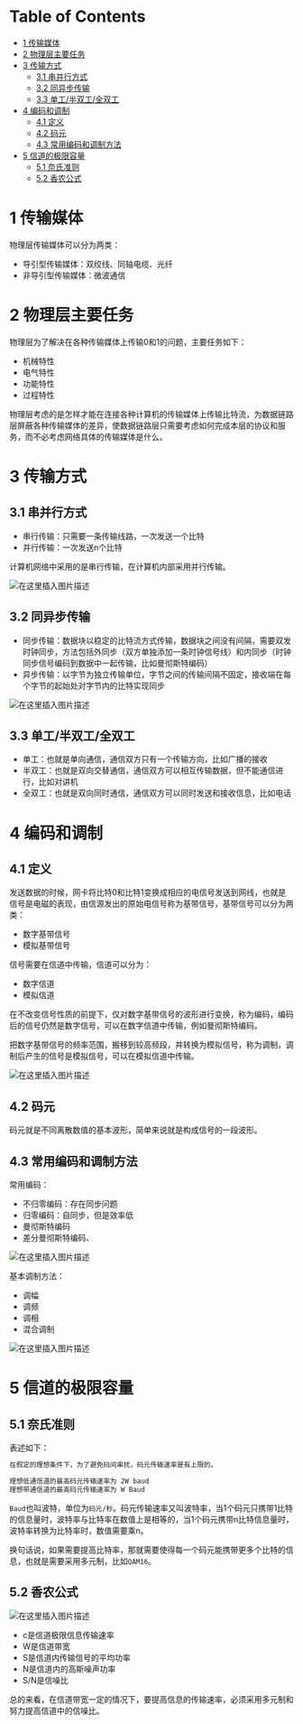 # Table of Contents

* [1 传输媒体](#1-传输媒体)
* [2 物理层主要任务](#2-物理层主要任务)
* [3 传输方式](#3-传输方式)
  * [3.1 串并行方式](#31-串并行方式)
  * [3.2 同异步传输](#32-同异步传输)
  * [3.3 单工/半双工/全双工](#33-单工半双工全双工)
* [4 编码和调制](#4-编码和调制)
  * [4.1 定义](#41-定义)
  * [4.2 码元](#42-码元)
  * [4.3 常用编码和调制方法](#43-常用编码和调制方法)
* [5 信道的极限容量](#5-信道的极限容量)
  * [5.1 奈氏准则](#51-奈氏准则)
  * [5.2 香农公式](#52-香农公式)


# 1 传输媒体
物理层传输媒体可以分为两类：

- 导引型传输媒体：双绞线、同轴电缆、光纤
- 非导引型传输媒体：微波通信

# 2 物理层主要任务
物理层为了解决在各种传输媒体上传输0和1的问题，主要任务如下：

- 机械特性
- 电气特性
- 功能特性
- 过程特性

物理层考虑的是怎样才能在连接各种计算机的传输媒体上传输比特流，为数据链路层屏蔽各种传输媒体的差异，使数据链路层只需要考虑如何完成本层的协议和服务，而不必考虑网络具体的传输媒体是什么。

# 3 传输方式
## 3.1 串并行方式
- 串行传输：只需要一条传输线路，一次发送一个比特
- 并行传输：一次发送n个比特

计算机网络中采用的是串行传输，在计算机内部采用并行传输。

![在这里插入图片描述](https://img-blog.csdnimg.cn/20210511142243187.png)


## 3.2 同异步传输
- 同步传输：数据块以稳定的比特流方式传输，数据块之间没有间隔，需要双发时钟同步，方法包括外同步（双方单独添加一条时钟信号线）和内同步（时钟同步信号编码到数据中一起传输，比如曼彻斯特编码）
- 异步传输：以字节为独立传输单位，字节之间的传输间隔不固定，接收端在每个字节的起始处对字节内的比特实现同步

![在这里插入图片描述](https://img-blog.csdnimg.cn/20210511142219507.png)

## 3.3 单工/半双工/全双工

- 单工：也就是单向通信，通信双方只有一个传输方向，比如广播的接收
- 半双工：也就是双向交替通信，通信双方可以相互传输数据，但不能通信进行，比如对讲机
- 全双工：也就是双向同时通信，通信双方可以同时发送和接收信息，比如电话

# 4 编码和调制
## 4.1 定义
发送数据的时候，网卡将比特0和比特1变换成相应的电信号发送到网线，也就是信号是电磁的表现，由信源发出的原始电信号称为基带信号，基带信号可以分为两类：

- 数字基带信号
- 模拟基带信号

信号需要在信道中传输，信道可以分为：

- 数字信道
- 模拟信道

 在不改变信号性质的前提下，仅对数字基带信号的波形进行变换，称为编码，编码后的信号仍然是数字信号，可以在数字信道中传输，例如曼彻斯特编码。
 
把数字基带信号的频率范围，搬移到较高频段，并转换为模拟信号，称为调制，调制后产生的信号是模拟信号，可以在模拟信道中传输。

![在这里插入图片描述](https://img-blog.csdnimg.cn/20210511143312503.png)

## 4.2 码元
码元就是不同离散数值的基本波形，简单来说就是构成信号的一段波形。

## 4.3 常用编码和调制方法
常用编码：

- 不归零编码：存在同步问题
- 归零编码：自同步，但是效率低
- 曼彻斯特编码
- 差分曼彻斯特编码、

![在这里插入图片描述](https://img-blog.csdnimg.cn/20210511144425196.png)

基本调制方法：

- 调幅
- 调频
- 调相
- 混合调制


![在这里插入图片描述](https://img-blog.csdnimg.cn/20210511144351903.png)

# 5 信道的极限容量
## 5.1 奈氏准则
表述如下：
```bash
在假定的理想条件下，为了避免码间串扰，码元传输速率是有上限的。

理想低通信道的最高码元传输速率为 2W baud
理想带通信道的最高码元传输速率为 W Baud
```
`Baud`也叫波特，单位为`码元/秒`。码元传输速率又叫波特率，当1个码元只携带1比特的信息量时，波特率与比特率在数值上是相等的，当1个码元携带n比特信息量时，波特率转换为比特率时，数值需要乘n。

换句话说，如果需要提高比特率，那就需要使得每一个码元能携带更多个比特的信息，也就是需要采用多元制，比如`QAM16`。

## 5.2 香农公式
![在这里插入图片描述](https://img-blog.csdnimg.cn/20210511145316331.png)

- c是信道极限信息传输速率
- W是信道带宽
- S是信道内传输信号的平均功率
- N是信道内的高斯噪声功率
- S/N是信噪比

总的来看，在信道带宽一定的情况下，要提高信息的传输速率，必须采用多元制和努力提高信道中的信噪比。

